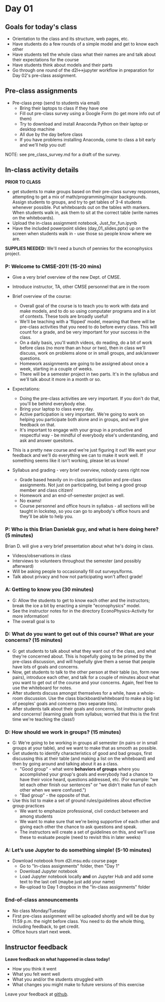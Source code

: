 # Day 01

## Goals for today's class

* Orientation to the class and its structure, web pages, etc.
* Have students do a few rounds of a simple model and get to know each other
* Have students tell the whole class what their names are and talk about their expectations for the course
* Have students think about models and their parts
* Go through one round of the d2l<->jupyter workflow in preparation for Day 02's pre-class assignment. 


## Pre-class assignments

* Pre-class prep (send to students via email)
  * Bring their laptops to class if they have one
  * Fill out pre-class survey using a Google Form (to get more info out of them)
  * Try to download and install Anaconda Python on their laptop or desktop machine
  * All due by the day before class
  * If you have problems installing Anaconda, come to class a bit early and we'll help you out!

NOTE:  see pre\_class\_survey.md for a draft of the survey.

## In-class activity details

**PRIOR TO CLASS** 

  * get students to make groups based on their pre-class survey responses, attempting to get a mix of math/programming/major backgrounds.  Assign students to groups, and try to get tables of 3-4 students whenever possible.  Put whiteboards out on the tables with markers.  When students walk in, ask them to sit at the correct table (write names on the whiteboards).
  * Upload the in-class assignment notebook, Just\_for\_fun.ipynb
  * Have the included powerpoint slides (day\_01\_slides.pptx) up on the screen when students walk in - use those so people know where we are.

**SUPPLIES NEEDED:**  We'll need a bunch of pennies for the econophysics project.

### P:  Welcome to CMSE-201! (15-20 mins)

* Give a very brief overview of the new Dept. of CMSE.
* Introduce instructor, TA, other CMSE personnel that are in the room
* Brief overview of the course: 
  * Overall goal of the course is to teach you to work with data and make models, and to do so using computater programs and in a lot of contexts.  These tools are broadly useful!
  * We'll be teaching with a 'flipped' model, meaning that there will be pre-class activities that you need to do before every class.  This will count for a grade, and be very important for your success in the class.
  * On a daily basis, you'll watch videos, do reading, do a bit of work before class (no more than an hour or two), then in class we'll discuss, work on problems alone or in small groups, and ask/answer questions.  
  * Homework assignments are going to be assigned about once a week, starting in a couple of weeks.
  * There will be a semester project in two parts.  It's in the syllabus and we'll talk about it more in a month or so.

* Expectations:  
  * Doing the pre-class activities are very important.  If you don't do that, you'll be behind everybody else.
  * Bring your laptop to class every day.
  * Active participation is very important.  We're going to work on helping you participate both alone and in groups, and we'll give feedback on that.
  * It's important to engage with your group in a productive and respectful way - be mindful of everybody else's understanding, and ask and answer quesitons.
   
* This is a pretty new course and we're just figuring it out!  We want your feedback and we'll do everything we can to make it work well.  If something seems like it isn't working, please let us know!

* Syllabus and grading - very brief overview, nobody cares right now
  * Grade based heavily on in-class participation and pre-class assignments.  Not just on participating, but being a good group member and class citizen!
  * Homework and an end-of-semester project as well.
  * No exams!  
  * Course personnel and office hours in syllabus - all sections will be taught in lockstep, so you can go to anybody's office hours and they'll be able to help you.

### P: Who is this Brian Danielak guy, and what is here doing here?  (5 minutes)

Brian D. will give a very brief presentation about what he's doing in class.

* Videos/observations in class
* Interviews to volunteers throughout the semester (and possibly afterward)
* Will be asking people to occasionally fill out surveys/forms.
* Talk about privacy and how not participating won't affect grade!

### A: Getting to know you (30 minutes)

* G: Allow the students to get to know each other and the instructors; break the ice a bit by enacting a simple "econophysics" model.
* See the instructor notes for in the directory EconoPhysics-Activity for more information!
* The overall goal is to 

### D:  What do you want to get out of this course?  What are your concerns? (15 minutes)

* G: get students to talk about what they want out of the class, and what they're concerned about.  This is hopefully going to be primed by the pre-class discussion, and will hopefully give them a sense that people have lots of goals and concerns.
* Now, get students to talk to the other person at their table (so, form new pairs), introduce each other, and talk for a couple of minutes about what you want to get out of the course and your concerns.  Again, feel free to use the whiteboard for notes.
* After students discuss amongst themselves for a while, have a whole-room discussion.  Use the class blackboard/whiteboard to make a big list of peoples' goals and concerns (two separate lists).
* After students talk about their goals and concerns, list instructor goals and concerns!  (learning goals from syllabus; worried that this is the first time we're teaching the class!)

### D:  How should we work in groups? (15 minutes)

* G: We're going to be working in groups all semester (in pairs or in small groups at your table), and we want to make that as smooth as possible.  
* Get students to identify characteristics of good and bad groups, first discussing this at their table (and making a list on the whiteboard) and then by going around and talking about it as a class.
  * "Good group" - what were **behaviors of groups** where you accomplished your group's goals and everybody had a chance to have their voice heard, questions addressed, etc.  (For example: "we let each other finish our sentences" or "we didn't make fun of each other when we were confused.")
  * "Bad group" - the opposite of that.
* Use this list to make a set of ground rules/guidelines about effective group practices
  * We want to emphasize professional, civil conduct between and among students
  * We want to make sure that we're being supportive of each other and giving each other the chance to ask questions and speak.
  * The instructors will create a set of guidelines on this, and we'll use these to evaluate people (need to revisit this in later weeks) 

### A: Let’s use Jupyter to do something simple!  (5-10 minutes)

* Download notebook from d2l.msu.edu course page
  * Go to "In-class assignments" folder, then "Day 1"
  * Download Jupyter notebook
  * Load Jupyter notebook locally **and** on Jupyter Hub and add some text to the last cell (maybe just add your name)
  * Re-upload to Day 1 dropbox in the "In-class assignments" folder

### End-of-class announcements

* No class Monday/Tuesday
* First pre-class assignment will be uploaded shortly and will be due by 11:59 p.m. the night before class.  You need to do the whole thing, including feedback, to get credit.
* Office hours start next week.

## Instructor feedback

**Leave feedback on what happened in class today!**

* How you think it went
* What you felt went well
* What you and/or the students struggled with
* What changes you might make to future versions of this exercise

Leave your feedback at [github](https://github.com/ComputationalModeling/intro-to-computational-modeling/issues/105).
